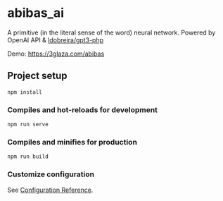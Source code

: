# abibas_ai
A primitive (in the literal sense of the word) neural network. Powered by OpenAI API & [ldobreira/gpt3-php](https://github.com/ldobreira/gpt3-php)

Demo: https://3glaza.com/abibas
## Project setup
```
npm install
```

### Compiles and hot-reloads for development
```
npm run serve
```

### Compiles and minifies for production
```
npm run build
```

### Customize configuration
See [Configuration Reference](https://cli.vuejs.org/config/).
